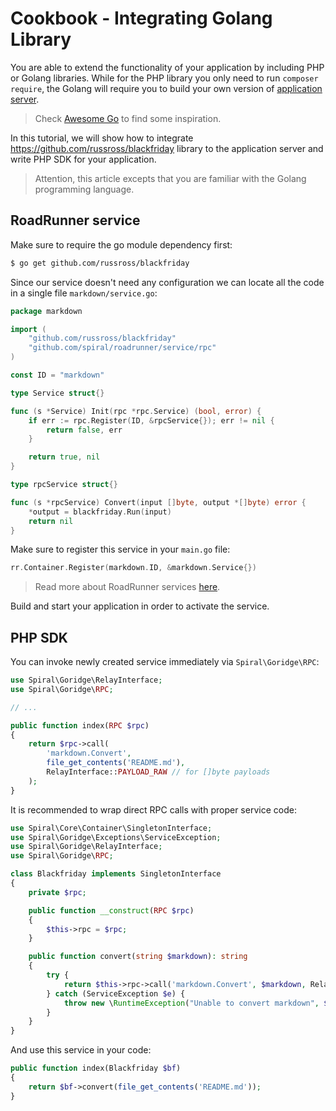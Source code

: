 # Cookbook - Integrating Golang Library
You are able to extend the functionality of your application by including PHP or Golang libraries. While for the PHP library
you only need to run `composer require`, the Golang will require you to build your own version of [application server](/framework/application-server.md).

> Check [Awesome Go](https://github.com/avelino/awesome-go) to find some inspiration.

In this tutorial, we will show how to integrate https://github.com/russross/blackfriday library to the application server and
write PHP SDK for your application. 

> Attention, this article excepts that you are familiar with the Golang programming language.

## RoadRunner service
Make sure to require the go module dependency first:

```bash
$ go get github.com/russross/blackfriday
```

Since our service doesn't need any configuration we can locate all the code in a single file `markdown/service.go`:

```go
package markdown

import (
	"github.com/russross/blackfriday"
	"github.com/spiral/roadrunner/service/rpc"
)

const ID = "markdown"

type Service struct{}

func (s *Service) Init(rpc *rpc.Service) (bool, error) {
	if err := rpc.Register(ID, &rpcService{}); err != nil {
		return false, err
	}

	return true, nil
}

type rpcService struct{}

func (s *rpcService) Convert(input []byte, output *[]byte) error {
	*output = blackfriday.Run(input)
	return nil
}
```

Make sure to register this service in your `main.go` file:

```go
rr.Container.Register(markdown.ID, &markdown.Service{})
```

> Read more about RoadRunner services [here](https://roadrunner.dev/docs/beep-beep-service).

Build and start your application in order to activate the service.

## PHP SDK
You can invoke newly created service immediately via `Spiral\Goridge\RPC`: 

```php
use Spiral\Goridge\RelayInterface;
use Spiral\Goridge\RPC;

// ...

public function index(RPC $rpc)
{
    return $rpc->call(
        'markdown.Convert',
        file_get_contents('README.md'),
        RelayInterface::PAYLOAD_RAW // for []byte payloads
    );
}
```

It is recommended to wrap direct RPC calls with proper service code:

```php
use Spiral\Core\Container\SingletonInterface;
use Spiral\Goridge\Exceptions\ServiceException;
use Spiral\Goridge\RelayInterface;
use Spiral\Goridge\RPC;

class Blackfriday implements SingletonInterface
{
    private $rpc;

    public function __construct(RPC $rpc)
    {
        $this->rpc = $rpc;
    }

    public function convert(string $markdown): string
    {
        try {
            return $this->rpc->call('markdown.Convert', $markdown, RelayInterface::PAYLOAD_RAW);
        } catch (ServiceException $e) {
            throw new \RuntimeException("Unable to convert markdown", $e->getCode(), $e);
        }
    }
}
```

And use this service in your code:

```php
public function index(Blackfriday $bf)
{
    return $bf->convert(file_get_contents('README.md'));
}
```
